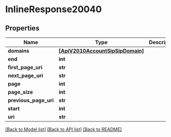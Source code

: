 # InlineResponse20040

## Properties
Name | Type | Description | Notes
------------ | ------------- | ------------- | -------------
**domains** | [**[ApiV2010AccountSipSipDomain]**](ApiV2010AccountSipSipDomain.md) |  | [optional] 
**end** | **int** |  | [optional] 
**first_page_uri** | **str** |  | [optional] 
**next_page_uri** | **str** |  | [optional] 
**page** | **int** |  | [optional] 
**page_size** | **int** |  | [optional] 
**previous_page_uri** | **str** |  | [optional] 
**start** | **int** |  | [optional] 
**uri** | **str** |  | [optional] 

[[Back to Model list]](../README.md#documentation-for-models) [[Back to API list]](../README.md#documentation-for-api-endpoints) [[Back to README]](../README.md)


